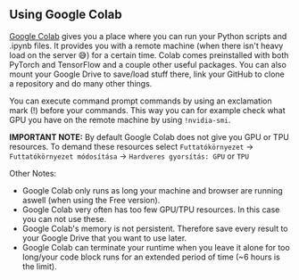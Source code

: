 ## Using Google Colab

[Google Colab](https://research.google.com/colaboratory/) gives you a place where you can run your Python scripts and .ipynb files. It provides you with a remote machine (when there isn't heavy load on the server 😅) for a certain time. Colab comes preinstalled with both PyTorch and TensorFlow and a couple other useful packages. You can also mount your Google Drive to save/load stuff there, link your GitHub to clone a repository and do many other things.

You can execute command prompt commands by using an exclamation mark (!) before your commands. This way you can for example check what GPU you have on the remote machine by using `!nvidia-smi`.

**IMPORTANT NOTE:**
By default Google Colab does not give you GPU or TPU resources. To demand these resources select `Futtatókörnyezet` -> `Futtatókörnyezet módosítása` -> `Hardveres gyorsítás: GPU` or `TPU`

Other Notes:

 - Google Colab only runs as long your machine and browser are running aswell (when using the Free version).
 - Google Colab very often has too few GPU/TPU resources. In this case you can not use these.
 - Google Colab's memory is not persistent. Therefore save every result to your Google Drive that you want to use later.
 - Google Colab can terminate your runtime when you leave it alone for too long/your code block runs for an extended period of time (~6 hours is the limit).
